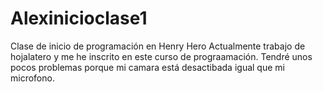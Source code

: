 # Alexinicioclase1
Clase de inicio de programación en Henry Hero
Actualmente trabajo de  hojalatero y me he inscrito en este curso de prograamación.
Tendré unos pocos problemas porque mi camara está desactibada igual que mi microfono.
